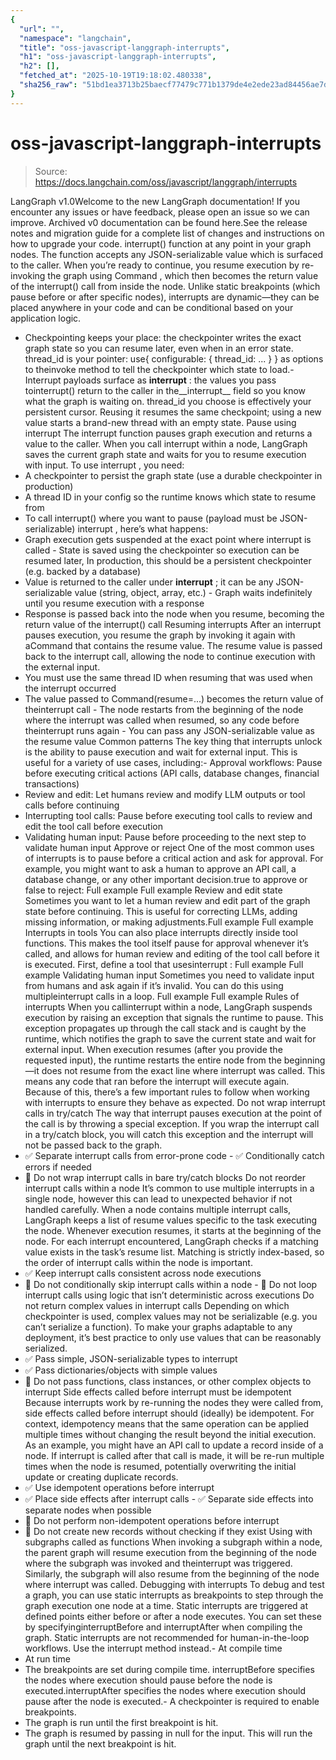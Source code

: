 ```yaml
---
{
  "url": "",
  "namespace": "langchain",
  "title": "oss-javascript-langgraph-interrupts",
  "h1": "oss-javascript-langgraph-interrupts",
  "h2": [],
  "fetched_at": "2025-10-19T19:18:02.480338",
  "sha256_raw": "51bd1ea3713b25baecf77479c771b1379de4e2ede23ad84456ae7d1f6a32e40a"
}
---
```


# oss-javascript-langgraph-interrupts

> Source: https://docs.langchain.com/oss/javascript/langgraph/interrupts

LangGraph v1.0Welcome to the new LangGraph documentation! If you encounter any issues or have feedback, please open an issue so we can improve. Archived v0 documentation can be found here.See the release notes and migration guide for a complete list of changes and instructions on how to upgrade your code.
interrupt()
function at any point in your graph nodes. The function accepts any JSON-serializable value which is surfaced to the caller. When you’re ready to continue, you resume execution by re-invoking the graph using Command
, which then becomes the return value of the interrupt()
call from inside the node.
Unlike static breakpoints (which pause before or after specific nodes), interrupts are dynamic—they can be placed anywhere in your code and can be conditional based on your application logic.
- Checkpointing keeps your place: the checkpointer writes the exact graph state so you can resume later, even when in an error state.
thread_id
is your pointer: use{ configurable: { thread_id: ... } }
as options to theinvoke
method to tell the checkpointer which state to load.- Interrupt payloads surface as
__interrupt__
: the values you pass tointerrupt()
return to the caller in the__interrupt__
field so you know what the graph is waiting on.
thread_id
you choose is effectively your persistent cursor. Reusing it resumes the same checkpoint; using a new value starts a brand-new thread with an empty state.
Pause using interrupt
The interrupt
function pauses graph execution and returns a value to the caller. When you call interrupt
within a node, LangGraph saves the current graph state and waits for you to resume execution with input.
To use interrupt
, you need:
- A checkpointer to persist the graph state (use a durable checkpointer in production)
- A thread ID in your config so the runtime knows which state to resume from
- To call
interrupt()
where you want to pause (payload must be JSON-serializable)
interrupt
, here’s what happens:
- Graph execution gets suspended at the exact point where
interrupt
is called - State is saved using the checkpointer so execution can be resumed later, In production, this should be a persistent checkpointer (e.g. backed by a database)
- Value is returned to the caller under
__interrupt__
; it can be any JSON-serializable value (string, object, array, etc.) - Graph waits indefinitely until you resume execution with a response
- Response is passed back into the node when you resume, becoming the return value of the
interrupt()
call
Resuming interrupts
After an interrupt pauses execution, you resume the graph by invoking it again with aCommand
that contains the resume value. The resume value is passed back to the interrupt
call, allowing the node to continue execution with the external input.
- You must use the same thread ID when resuming that was used when the interrupt occurred
- The value passed to
Command(resume=...)
becomes the return value of theinterrupt
call - The node restarts from the beginning of the node where the
interrupt
was called when resumed, so any code before theinterrupt
runs again - You can pass any JSON-serializable value as the resume value
Common patterns
The key thing that interrupts unlock is the ability to pause execution and wait for external input. This is useful for a variety of use cases, including:- Approval workflows: Pause before executing critical actions (API calls, database changes, financial transactions)
- Review and edit: Let humans review and modify LLM outputs or tool calls before continuing
- Interrupting tool calls: Pause before executing tool calls to review and edit the tool call before execution
- Validating human input: Pause before proceeding to the next step to validate human input
Approve or reject
One of the most common uses of interrupts is to pause before a critical action and ask for approval. For example, you might want to ask a human to approve an API call, a database change, or any other important decision.true
to approve or false
to reject:
Full example
Full example
Review and edit state
Sometimes you want to let a human review and edit part of the graph state before continuing. This is useful for correcting LLMs, adding missing information, or making adjustments.Full example
Full example
Interrupts in tools
You can also place interrupts directly inside tool functions. This makes the tool itself pause for approval whenever it’s called, and allows for human review and editing of the tool call before it is executed. First, define a tool that usesinterrupt
:
Full example
Full example
Validating human input
Sometimes you need to validate input from humans and ask again if it’s invalid. You can do this using multipleinterrupt
calls in a loop.
Full example
Full example
Rules of interrupts
When you callinterrupt
within a node, LangGraph suspends execution by raising an exception that signals the runtime to pause. This exception propagates up through the call stack and is caught by the runtime, which notifies the graph to save the current state and wait for external input.
When execution resumes (after you provide the requested input), the runtime restarts the entire node from the beginning—it does not resume from the exact line where interrupt
was called. This means any code that ran before the interrupt
will execute again. Because of this, there’s a few important rules to follow when working with interrupts to ensure they behave as expected.
Do not wrap interrupt
calls in try/catch
The way that interrupt
pauses execution at the point of the call is by throwing a special exception. If you wrap the interrupt
call in a try/catch block, you will catch this exception and the interrupt will not be passed back to the graph.
- ✅ Separate
interrupt
calls from error-prone code - ✅ Conditionally catch errors if needed
- 🔴 Do not wrap
interrupt
calls in bare try/catch blocks
Do not reorder interrupt
calls within a node
It’s common to use multiple interrupts in a single node, however this can lead to unexpected behavior if not handled carefully.
When a node contains multiple interrupt calls, LangGraph keeps a list of resume values specific to the task executing the node. Whenever execution resumes, it starts at the beginning of the node. For each interrupt encountered, LangGraph checks if a matching value exists in the task’s resume list. Matching is strictly index-based, so the order of interrupt calls within the node is important.
- ✅ Keep
interrupt
calls consistent across node executions
- 🔴 Do not conditionally skip
interrupt
calls within a node - 🔴 Do not loop
interrupt
calls using logic that isn’t deterministic across executions
Do not return complex values in interrupt
calls
Depending on which checkpointer is used, complex values may not be serializable (e.g. you can’t serialize a function). To make your graphs adaptable to any deployment, it’s best practice to only use values that can be reasonably serialized.
- ✅ Pass simple, JSON-serializable types to
interrupt
- ✅ Pass dictionaries/objects with simple values
- 🔴 Do not pass functions, class instances, or other complex objects to
interrupt
Side effects called before interrupt
must be idempotent
Because interrupts work by re-running the nodes they were called from, side effects called before interrupt
should (ideally) be idempotent. For context, idempotency means that the same operation can be applied multiple times without changing the result beyond the initial execution.
As an example, you might have an API call to update a record inside of a node. If interrupt
is called after that call is made, it will be re-run multiple times when the node is resumed, potentially overwriting the initial update or creating duplicate records.
- ✅ Use idempotent operations before
interrupt
- ✅ Place side effects after
interrupt
calls - ✅ Separate side effects into separate nodes when possible
- 🔴 Do not perform non-idempotent operations before
interrupt
- 🔴 Do not create new records without checking if they exist
Using with subgraphs called as functions
When invoking a subgraph within a node, the parent graph will resume execution from the beginning of the node where the subgraph was invoked and theinterrupt
was triggered. Similarly, the subgraph will also resume from the beginning of the node where interrupt
was called.
Debugging with interrupts
To debug and test a graph, you can use static interrupts as breakpoints to step through the graph execution one node at a time. Static interrupts are triggered at defined points either before or after a node executes. You can set these by specifyinginterruptBefore
and interruptAfter
when compiling the graph.
Static interrupts are not recommended for human-in-the-loop workflows. Use the
interrupt
method instead.- At compile time
- At run time
- The breakpoints are set during
compile
time. interruptBefore
specifies the nodes where execution should pause before the node is executed.interruptAfter
specifies the nodes where execution should pause after the node is executed.- A checkpointer is required to enable breakpoints.
- The graph is run until the first breakpoint is hit.
- The graph is resumed by passing in
null
for the input. This will run the graph until the next breakpoint is hit.